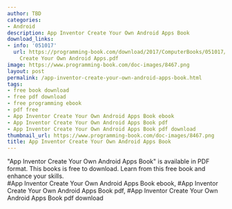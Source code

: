 ```yaml
---
author: TBD
categories:
- Android
description: App Inventor Create Your Own Android Apps Book
download_links:
- info: '051017'
  url: https://programming-book.com/download/2017/ComputerBooks/051017/App Inventor
    Create Your Own Android Apps.pdf
image: https://www.programming-book.com/doc-images/8467.png
layout: post
permalink: /app-inventor-create-your-own-android-apps-book.html
tags:
- free book download
- free pdf download
- free programming ebook
- pdf free
- App Inventor Create Your Own Android Apps Book ebook
- App Inventor Create Your Own Android Apps Book pdf
- App Inventor Create Your Own Android Apps Book pdf download
thumbnail_url: https://www.programming-book.com/doc-images/8467.png
title: App Inventor Create Your Own Android Apps Book
---
```


 
<div class="item-desc text-justify">
  "App Inventor Create Your Own Android Apps Book" is available in PDF format. This books is free to download. Learn from this free book and enhance your skills.
  <br>
  #App Inventor Create Your Own Android Apps Book ebook, #App Inventor Create Your Own Android Apps Book pdf, #App Inventor Create Your Own Android Apps Book pdf download
</div>